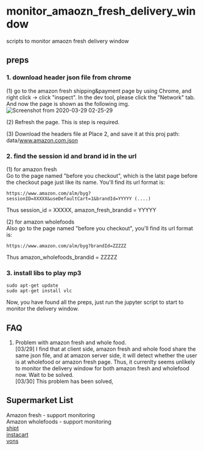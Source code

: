 # monitor_amaozn_fresh_delivery_window
scripts to monitor amaozn fresh delivery window

## preps
### 1. download header json file from chrome
(1) go to the amazon fresh shipping&payment page by using Chrome, and right click -> click "inspect". In the dev tool, please click the "Network" tab.  
And now the page is shown as the following img.
![Screenshot from 2020-03-29 02-25-29](https://user-images.githubusercontent.com/19834770/77845931-59c6ea80-7167-11ea-964d-97f4ec069feb.png)

(2) Refresh the page. This is step is required.

(3) Download the headers file at Place 2, and save it at this proj path: data/www.amazon.com.json

### 2. find the session id and brand id in the url 
(1) for amazon fresh  
Go to the page named "before you checkout", which is the latst page before the checkout page just like its name. You'll find its url format is:   
```
https://www.amazon.com/alm/byg?sessionID=XXXXX&useDefaultCart=1&brandId=YYYYY (....)
```
Thus session_id = XXXXX, amazon_fresh_brandid = YYYYY

(2) for amazon wholefoods    
Also go to the page named "before you checkout", you'll find its url format is: 
```
https://www.amazon.com/alm/byg?brandId=ZZZZZ
```
Thus amazon_wholefoods_brandid = ZZZZZ


### 3. install libs to play mp3
```
sudo apt-get update
sudo apt-get install vlc
```

Now, you have found all the preps, just run the jupyter script to start to monitor the delivery window.


## FAQ
1. Problem with amazon fresh and whole food.  
[03/29] I find that at client side, amazon fresh and whole food share the same json file, and at amazon server side, it will detect whether the user is at wholefood or amazon fresh page. Thus, it currenlty seems unlikely to monitor the delivery window for both amazon fresh and wholefood now. Wait to be solved.    
[03/30] This problem has been solved, 

## Supermarket List
Amazon fresh - support monitoring  
Amazon wholefoods - support monitoring   
[shipt](https://www.shipt.com/)  
[instacart](https://www.instacart.com/)  
[vons](https://www.vons.com/)